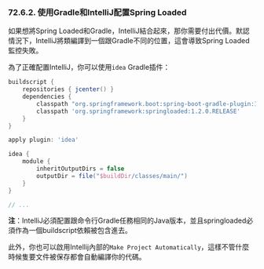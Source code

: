 ### 72.6.2. 使用Gradle和IntelliJ配置Spring Loaded

如果想將Spring Loaded和Gradle，IntelliJ結合起來，那你需要付出代價。默認情況下，IntelliJ將類編譯到一個跟Gradle不同的位置，這會導致Spring Loaded監控失敗。

為了正確配置IntelliJ，你可以使用`idea` Gradle插件：
```gradle
buildscript {
    repositories { jcenter() }
    dependencies {
        classpath "org.springframework.boot:spring-boot-gradle-plugin:1.3.0.BUILD-SNAPSHOT"
        classpath 'org.springframework:springloaded:1.2.0.RELEASE'
    }
}

apply plugin: 'idea'

idea {
    module {
        inheritOutputDirs = false
        outputDir = file("$buildDir/classes/main/")
    }
}

// ...
```
**注**：IntelliJ必須配置跟命令行Gradle任務相同的Java版本，並且springloaded必須作為一個buildscript依賴被包含進去。

此外，你也可以啟用Intellij內部的`Make Project Automatically`，這樣不管什麼時候隻要文件被保存都會自動編譯你的代碼。
